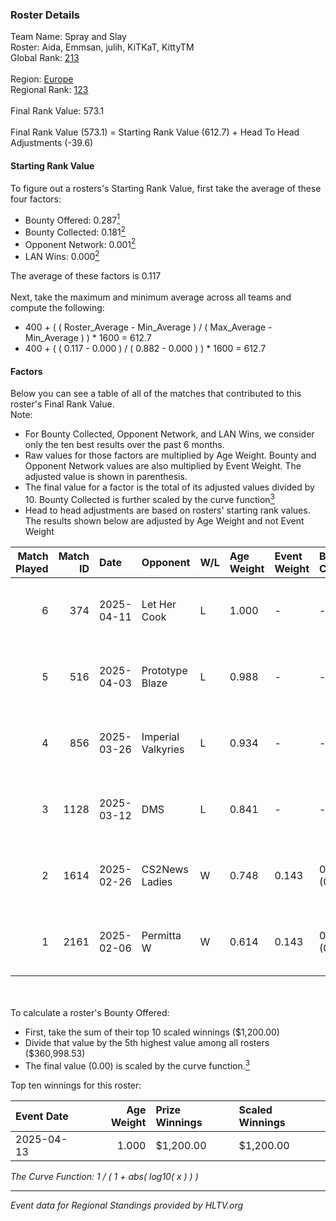 ### Roster Details<br />
Team Name: Spray and Slay<br />
Roster: Aida, Emmsan, julih, KiTKaT, KittyTM<br />
Global Rank: [213](../../standings_global_2025_05_05.md)<br />
<br />
Region: [Europe]( ../../standings_europe_2025_05_05.md)<br />
Regional Rank: [123]( ../../standings_europe_2025_05_05.md)<br />
<br />
Final Rank Value:  573.1<br />
<br />
Final Rank Value (573.1) = Starting Rank Value (612.7) + Head To Head Adjustments (-39.6)<br />

#### Starting Rank Value<br />
To figure out a rosters's Starting Rank Value, first take the average of these four factors:<br />
- Bounty Offered: 0.287[<sup>1</sup>](#table2)
- Bounty Collected: 0.181[<sup>2</sup>](#table1)
- Opponent Network: 0.001[<sup>2</sup>](#table1)
- LAN Wins: 0.000[<sup>2</sup>](#table1)

The average of these factors is 0.117<br />
<br />
Next, take the maximum and minimum average across all teams and compute the following:<br />
- 400 + ( ( Roster_Average - Min_Average ) / ( Max_Average - Min_Average ) ) * 1600 = 612.7
- 400 + ( ( 0.117 - 0.000 ) / ( 0.882 - 0.000 ) ) * 1600 = 612.7


#### Factors<br />
Below you can see a table of all of the matches that contributed to this roster's Final Rank Value.<br />
Note:<br />

- For Bounty Collected, Opponent Network, and LAN Wins, we consider only the ten best results over the past 6 months.
- Raw values for those factors are multiplied by Age Weight. Bounty and Opponent Network values are also multiplied by Event Weight. The adjusted value is shown in parenthesis.
- The final value for a factor is the total of its adjusted values divided by 10. Bounty Collected is further scaled by the curve function[<sup>3</sup>](#curveFunction)
- Head to head adjustments are based on rosters' starting rank values. The results shown below are adjusted by Age Weight and not Event Weight
<span id="table1"></span><br />


| Match Played | Match ID | Date       | Opponent           | W/L | Age Weight | Event Weight | Bounty Collected | Opponent Network | LAN Wins  | H2H Adj. | Roster                               |
| -: | -: | :- | :- | :- | :- | :- | :- | :- | :- | -: | :- |
|            6 |      374 | 2025-04-11 | Let Her Cook       | L   | 1.000      | -            | -                | -                | -         |   -14.58 | Aida, Emmsan, julih, KiTKaT, KittyTM |
|            5 |      516 | 2025-04-03 | Prototype Blaze    | L   | 0.988      | -            | -                | -                | -         |   -12.58 | Aida, Emmsan, julih, KiTKaT, KittyTM |
|            4 |      856 | 2025-03-26 | Imperial Valkyries | L   | 0.934      | -            | -                | -                | -         |    -8.96 | Aida, Emmsan, julih, KiTKaT, KittyTM |
|            3 |     1128 | 2025-03-12 | DMS                | L   | 0.841      | -            | -                | -                | -         |   -16.72 | Aida, Emmsan, julih, KiTKaT, KittyTM |
|            2 |     1614 | 2025-02-26 | CS2News Ladies     | W   | 0.748      | 0.143        | 0.003 (0.000)    | 0.077 (0.008)    | 0 (0.000) |     8.89 | Aida, Emmsan, julih, KiTKaT, KittyTM |
|            1 |     2161 | 2025-02-06 | Permitta W         | W   | 0.614      | 0.143        | 0.000 (0.000)    | 0.000 (0.000)    | 0 (0.000) |     4.31 | Aida, Emmsan, julih, KiTKaT, KittyTM |

<br />
<span id="table2"></span><br />
To calculate a roster's Bounty Offered:<br />

- First, take the sum of their top 10 scaled winnings ($1,200.00)
- Divide that value by the 5th highest value among all rosters ($360,998.53)
- The final value (0.00) is scaled by the curve function.[<sup>3</sup>](#curveFunction)

Top ten winnings for this roster:<br />

| Event Date | Age Weight | Prize Winnings | Scaled Winnings |
| :- | -: | :- | :- |
| 2025-04-13 |      1.000 | $1,200.00      | $1,200.00       |


<span id="curveFunction"></span>_The Curve Function: 1 / ( 1 + abs( log10( x ) ) )_<br />

---
_Event data for Regional Standings provided by HLTV.org_<br />
